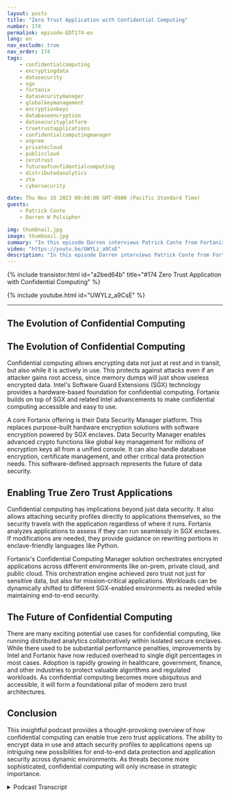 ```yaml
---
layout: posts
title: "Zero Trust Application with Confidential Computing"
number: 174
permalink: episode-EDT174-en
lang: en
nav_exclude: true
nav_order: 174
tags:
    - confidentialcomputing
    - encryptingdata
    - datasecurity
    - sgx
    - fortanix
    - datasecuritymanager
    - globalkeymanagement
    - encryptionkeys
    - databaseencryption
    - datasecurityplatform
    - truetrustapplications
    - confidentialcomputingmanager
    - onprem
    - privatecloud
    - publiccloud
    - zerotrust
    - futureofconfidentialcomputing
    - distributedanalytics
    - zta
    - cybersecurity

date: Thu Nov 16 2023 00:00:00 GMT-0800 (Pacific Standard Time)
guests:
    - Patrick Conte
    - Darren W Pulsipher

img: thumbnail.jpg
image: thumbnail.jpg
summary: "In this episode Darren interviews Patrick Conte from Fortanix about leveraging confidential computing in securiting applications in zero trust architectures."
video: "https://youtu.be/UWYLz_a9CsE"
description: "In this episode Darren interviews Patrick Conte from Fortanix about leveraging confidential computing in securiting applications in zero trust architectures."
---
```


<div>
{% include transistor.html id="a2bed64b" title="#174 Zero Trust Application with Confidential Computing" %}

{% include youtube.html id="UWYLz_a9CsE" %}
</div>

---

## The Evolution of Confidential Computing

## The Evolution of Confidential Computing

Confidential computing allows encrypting data not just at rest and in transit, but also while it is actively in use. This protects against attacks even if an attacker gains root access, since memory dumps will just show useless encrypted data. Intel's Software Guard Extensions (SGX) technology provides a hardware-based foundation for confidential computing. Fortanix builds on top of SGX and related Intel advancements to make confidential computing accessible and easy to use.

A core Fortanix offering is their Data Security Manager platform. This replaces purpose-built hardware encryption solutions with software encryption powered by SGX enclaves. Data Security Manager enables advanced crypto functions like global key management for millions of encryption keys all from a unified console. It can also handle database encryption, certificate management, and other critical data protection needs. This software-defined approach represents the future of data security.

## Enabling True Zero Trust Applications

Confidential computing has implications beyond just data security. It also allows attaching security profiles directly to applications themselves, so the security travels with the application regardless of where it runs. Fortanix analyzes applications to assess if they can run seamlessly in SGX enclaves. If modifications are needed, they provide guidance on rewriting portions in enclave-friendly languages like Python.

Fortanix's Confidential Computing Manager solution orchestrates encrypted applications across different environments like on-prem, private cloud, and public cloud. This orchestration engine achieved zero trust not just for sensitive data, but also for mission-critical applications. Workloads can be dynamically shifted to different SGX-enabled environments as needed while maintaining end-to-end security.

## The Future of Confidential Computing

There are many exciting potential use cases for confidential computing, like running distributed analytics collaboratively within isolated secure enclaves. While there used to be substantial performance penalties, improvements by Intel and Fortanix have now reduced overhead to single digit percentages in most cases. Adoption is rapidly growing in healthcare, government, finance, and other industries to protect valuable algorithms and regulated workloads. As confidential computing becomes more ubiquitous and accessible, it will form a foundational pillar of modern zero trust architectures.

## Conclusion

This insightful podcast provides a thought-provoking overview of how confidential computing can enable true zero trust applications. The ability to encrypt data in use and attach security profiles to applications opens up intriguing new possibilities for end-to-end data protection and application security across dynamic environments. As threats become more sophisticated, confidential computing will only increase in strategic importance.



<details>
<summary> Podcast Transcript </summary>

<p></p>

</details>

